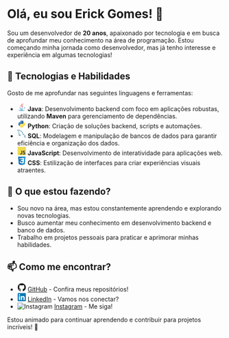 # Olá, eu sou Erick Gomes! 👋

Sou um desenvolvedor de **20 anos**, apaixonado por tecnologia e em busca de aprofundar meu conhecimento na área de programação. Estou começando minha jornada como desenvolvedor, mas já tenho interesse e experiência em algumas tecnologias!

## 🔧 Tecnologias e Habilidades
Gosto de me aprofundar nas seguintes linguagens e ferramentas:

- <img src="https://raw.githubusercontent.com/devicons/devicon/master/icons/java/java-original.svg" alt="Java" width="20" height="20"/> **Java**: Desenvolvimento backend com foco em aplicações robustas, utilizando **Maven** para gerenciamento de dependências.
- <img src="https://raw.githubusercontent.com/devicons/devicon/master/icons/python/python-original.svg" alt="Python" width="20" height="20"/> **Python**: Criação de soluções backend, scripts e automações.
- <img src="https://raw.githubusercontent.com/devicons/devicon/master/icons/mysql/mysql-original.svg" alt="SQL" width="20" height="20"/> **SQL**: Modelagem e manipulação de bancos de dados para garantir eficiência e organização dos dados.
- <img src="https://raw.githubusercontent.com/devicons/devicon/master/icons/javascript/javascript-original.svg" alt="JavaScript" width="20" height="20"/> **JavaScript**: Desenvolvimento de interatividade para aplicações web.
- <img src="https://raw.githubusercontent.com/devicons/devicon/master/icons/css3/css3-original.svg" alt="CSS" width="20" height="20"/> **CSS**: Estilização de interfaces para criar experiências visuais atraentes.

## 🌱 O que estou fazendo?
- Sou novo na área, mas estou constantemente aprendendo e explorando novas tecnologias.
- Busco aumentar meu conhecimento em desenvolvimento backend e banco de dados.
- Trabalho em projetos pessoais para praticar e aprimorar minhas habilidades.

## 📫 Como me encontrar?
- <img src="https://raw.githubusercontent.com/devicons/devicon/master/icons/github/github-original.svg" alt="GitHub" width="20" height="20"/> [GitHub](https://github.com/erickgomxss) - Confira meus repositórios!
- <img src="https://raw.githubusercontent.com/devicons/devicon/master/icons/linkedin/linkedin-original.svg" alt="LinkedIn" width="20" height="20"/> [LinkedIn](https://www.linkedin.com/in/erickgomesoliv/) - Vamos nos conectar?
- <img src="https://upload.wikimedia.org/wikipedia/commons/a/a5/Instagram_icon.png" alt="Instagram" width="20" height="20"/> [Instagram](https://instagram.com/erickgomxs) - Me siga!

Estou animado para continuar aprendendo e contribuir para projetos incríveis! 🚀
